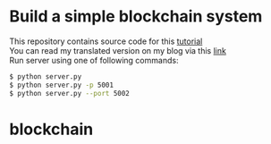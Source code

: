 # Build a simple blockchain system

This repository contains source code for this [tutorial](https://hackernoon.com/learn-blockchains-by-building-one-117428612f46)  
You can read my translated version on my blog via this [link](https://github.com/nvh95/blockchain_demo)  
Run server using one of following commands:
```sh
$ python server.py
$ python server.py -p 5001
$ python server.py --port 5002
```
# blockchain
